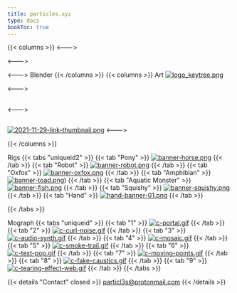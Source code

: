```yaml
---
title: particles.xyz
type: docs
bookToc: true
---
```

{{< columns >}}
<--->

<--->

<--->
Blender 
{{< /columns >}}
{{< columns >}}
Art
[![logo_keytree.png](https://i.postimg.cc/z5w5n5ff/logo_keytree.png)](keytree)

<--->
## 

<--->

## 

[![2021-11-29-link-thumbnail.png](https://i.postimg.cc/Qh43pZW2/2021-11-29-link-thumbnail.png)](scythe)
<--->


{{< /columns >}}

Rigs
{{< tabs "uniqueid2" >}}
{{< tab "Pony" >}}
[![banner-horse.png](https://i.postimg.cc/c0wMqmNG/banner-horse.png)](/horse_rig/)
{{< /tab >}}
{{< tab "Robot" >}}
[![banner-robot.png](https://i.postimg.cc/yBJyjKQd/banner-robot.png)](/purple_rig/)
{{< /tab >}}
{{< tab "Oxfox" >}}
[![banner-oxfox.png](https://i.postimg.cc/R9jQbYyT/banner-oxfox.png)](/oxfox_rig/)
{{< /tab >}}
{{< tab "Amphibian" >}}
[![banner-toad.png](https://i.postimg.cc/yKpT0xTt/banner-toad.png)](/toad_rig/))
{{< /tab >}}
{{< tab "Aquatic Monster" >}}
[![banner-fish.png](https://i.postimg.cc/nFWYxSzp/banner-fish.png)](/fish_rig/)
{{< /tab >}}
{{< tab "Squishy" >}}
[![banner-squishy.png](https://i.postimg.cc/W2nXB7g1/banner-squishy.png)](/squishy_rig/)
{{< /tab >}}
{{< tab "Hand" >}}
[![hand-banner-01.png](https://i.postimg.cc/5byZt3Gs/hand-banner-01.png)](/hand_rig/)
{{< /tab >}}



{{< /tabs >}}

Mograph
{{< tabs "uniqueid" >}}
{{< tab "1" >}}
[![c-portal.gif](https://i.postimg.cc/KFp4LdfP/c-portal.gif)](portal)
{{< /tab >}}
{{< tab "2" >}}
[![c-curl-noise.gif](https://i.postimg.cc/Fm45HdGL/c-curl-noise.gif)](curl_noise)
{{< /tab >}}
{{< tab "3" >}}
[![c-audio-synth.gif](https://i.postimg.cc/qp4s5177/c-audio-synth.gif)](audio_synth)
{{< /tab >}}
{{< tab "4" >}}
[![c-mosaic.gif](https://i.postimg.cc/bYP5TcKy/c-mosaic.gif)](mosaic)
{{< /tab >}}
{{< tab "5" >}}
[![c-smoke-trail.gif](https://i.postimg.cc/B3zBZBhm/c-smoke-trail.gif)](smoke_trail)
{{< /tab >}}
{{< tab "6" >}}
[![c-text-pop.gif](https://i.postimg.cc/4ZkhdNth/c-text-pop.gif)](text_pop)
{{< /tab >}}
{{< tab "7" >}}
[![c-moving-points.gif](https://i.postimg.cc/VmFTC1TH/c-moving-points.gif)](moving_points)
{{< /tab >}}
{{< tab "8" >}}
[![c-fake-caustics.gif](https://i.postimg.cc/cxZc7bK1/c-fake-caustics.gif)](fake_caustics)
{{< /tab >}}
{{< tab "9" >}}
[![c-tearing-effect-web.gif](https://i.postimg.cc/k7JwvMJz/c-tearing-effect-web.gif)](tearing_effect)
{{< /tab >}}
{{< /tabs >}}




{{< details "Contact" closed >}}
particl3s@protonmail.com
{{< /details >}}

